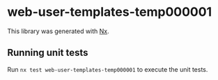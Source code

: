 # web-user-templates-temp000001

This library was generated with [Nx](https://nx.dev).

## Running unit tests

Run `nx test web-user-templates-temp000001` to execute the unit tests.
